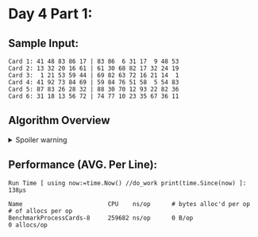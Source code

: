 # Day 4 Part 1:

## Sample Input:
```
Card 1: 41 48 83 86 17 | 83 86  6 31 17  9 48 53
Card 2: 13 32 20 16 61 | 61 30 68 82 17 32 24 19
Card 3:  1 21 53 59 44 | 69 82 63 72 16 21 14  1
Card 4: 41 92 73 84 69 | 59 84 76 51 58  5 54 83
Card 5: 87 83 26 28 32 | 88 30 70 12 93 22 82 36
Card 6: 31 18 13 56 72 | 74 77 10 23 35 67 36 11
```

## Algorithm Overview
<details>
  <summary>Spoiler warning</summary>

    For day 4 it's about finding the count of winning numbers in a card (one per line)
    
    To do this:
        First build a map of all possible winning numbers
        Then, while parsing winning numbers, set them to true in the map
        When a '|' is encountered, switch to matching and for every number found, check if its map value is true
            If it is, add the current multiplier to the running sum and double the multiplier
        When you reach a newline character reset the card state and continue
</details>

## Performance (AVG. Per Line):
```
Run Time [ using now:=time.Now() //do_work print(time.Since(now) ]: 138µs

Name                        CPU    ns/op      # bytes alloc'd per op    # of allocs per op
BenchmarkProcessCards-8     259682 ns/op      0 B/op                    0 allocs/op

```